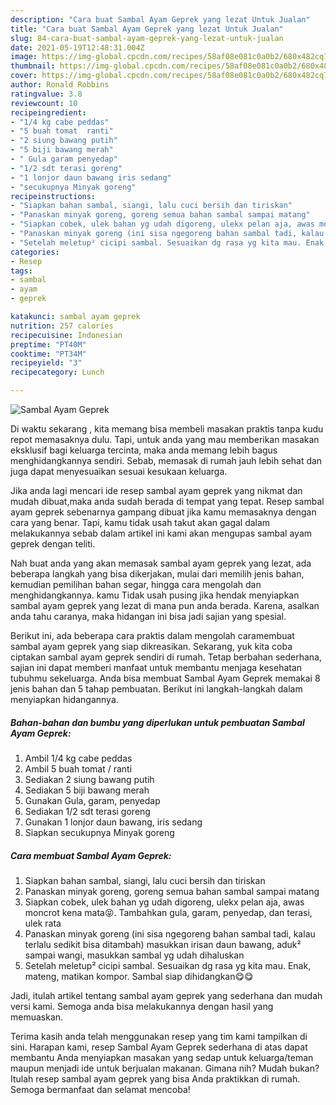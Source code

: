 ```yaml
---
description: "Cara buat Sambal Ayam Geprek yang lezat Untuk Jualan"
title: "Cara buat Sambal Ayam Geprek yang lezat Untuk Jualan"
slug: 84-cara-buat-sambal-ayam-geprek-yang-lezat-untuk-jualan
date: 2021-05-19T12:48:31.004Z
image: https://img-global.cpcdn.com/recipes/58af08e081c0a0b2/680x482cq70/sambal-ayam-geprek-foto-resep-utama.jpg
thumbnail: https://img-global.cpcdn.com/recipes/58af08e081c0a0b2/680x482cq70/sambal-ayam-geprek-foto-resep-utama.jpg
cover: https://img-global.cpcdn.com/recipes/58af08e081c0a0b2/680x482cq70/sambal-ayam-geprek-foto-resep-utama.jpg
author: Ronald Robbins
ratingvalue: 3.8
reviewcount: 10
recipeingredient:
- "1/4 kg cabe peddas"
- "5 buah tomat  ranti"
- "2 siung bawang putih"
- "5 biji bawang merah"
- " Gula garam penyedap"
- "1/2 sdt terasi goreng"
- "1 lonjor daun bawang iris sedang"
- "secukupnya Minyak goreng"
recipeinstructions:
- "Siapkan bahan sambal, siangi, lalu cuci bersih dan tiriskan"
- "Panaskan minyak goreng, goreng semua bahan sambal sampai matang"
- "Siapkan cobek, ulek bahan yg udah digoreng, ulekx pelan aja, awas moncrot kena mata😝. Tambahkan gula, garam, penyedap, dan terasi, ulek rata"
- "Panaskan minyak goreng (ini sisa ngegoreng bahan sambal tadi, kalau terlalu sedikit bisa ditambah) masukkan irisan daun bawang, aduk² sampai wangi, masukkan sambal yg udah dihaluskan"
- "Setelah meletup² cicipi sambal. Sesuaikan dg rasa yg kita mau. Enak, mateng, matikan kompor. Sambal siap dihidangkan😋😋"
categories:
- Resep
tags:
- sambal
- ayam
- geprek

katakunci: sambal ayam geprek 
nutrition: 257 calories
recipecuisine: Indonesian
preptime: "PT40M"
cooktime: "PT34M"
recipeyield: "3"
recipecategory: Lunch

---
```



![Sambal Ayam Geprek](https://img-global.cpcdn.com/recipes/58af08e081c0a0b2/680x482cq70/sambal-ayam-geprek-foto-resep-utama.jpg)

Di waktu  sekarang , kita memang bisa membeli masakan praktis tanpa kudu repot memasaknya dulu. Tapi, untuk anda yang mau memberikan masakan eksklusif bagi keluarga tercinta, maka anda memang lebih bagus menghidangkannya sendiri. Sebab, memasak di rumah jauh lebih sehat dan juga dapat menyesuaikan sesuai kesukaan keluarga.

Jika anda lagi mencari ide resep sambal ayam geprek yang nikmat dan mudah dibuat,maka anda sudah berada di tempat yang tepat. Resep sambal ayam geprek  sebenarnya gampang dibuat jika kamu memasaknya dengan cara yang benar. Tapi, kamu tidak usah takut akan gagal dalam melakukannya 
sebab dalam artikel ini kami akan mengupas sambal ayam geprek dengan teliti.  



Nah buat anda yang akan memasak sambal ayam geprek yang lezat, ada beberapa langkah yang bisa dikerjakan, mulai dari memilih jenis bahan, kemudian pemilihan bahan segar, hingga cara mengolah dan menghidangkannya. kamu Tidak usah pusing jika hendak menyiapkan sambal ayam geprek yang lezat di mana pun anda berada. Karena, asalkan anda  tahu caranya, maka hidangan ini bisa jadi sajian yang spesial.

Berikut ini, ada beberapa cara praktis  dalam mengolah caramembuat sambal ayam geprek yang siap dikreasikan. Sekarang, yuk kita coba ciptakan sambal ayam geprek sendiri di rumah. Tetap berbahan sederhana, sajian ini dapat memberi manfaat untuk membantu menjaga kesehatan tubuhmu sekeluarga. Anda bisa membuat Sambal Ayam Geprek memakai 8 jenis bahan dan 5 tahap pembuatan. Berikut ini langkah-langkah dalam menyiapkan hidangannya.

<!--inarticleads1-->

##### Bahan-bahan dan bumbu yang diperlukan untuk pembuatan Sambal Ayam Geprek:

1. Ambil 1/4 kg cabe peddas
1. Ambil 5 buah tomat / ranti
1. Sediakan 2 siung bawang putih
1. Sediakan 5 biji bawang merah
1. Gunakan  Gula, garam, penyedap
1. Sediakan 1/2 sdt terasi goreng
1. Gunakan 1 lonjor daun bawang, iris sedang
1. Siapkan secukupnya Minyak goreng




<!--inarticleads2-->

##### Cara membuat Sambal Ayam Geprek:

1. Siapkan bahan sambal, siangi, lalu cuci bersih dan tiriskan
1. Panaskan minyak goreng, goreng semua bahan sambal sampai matang
1. Siapkan cobek, ulek bahan yg udah digoreng, ulekx pelan aja, awas moncrot kena mata😝. Tambahkan gula, garam, penyedap, dan terasi, ulek rata
1. Panaskan minyak goreng (ini sisa ngegoreng bahan sambal tadi, kalau terlalu sedikit bisa ditambah) masukkan irisan daun bawang, aduk² sampai wangi, masukkan sambal yg udah dihaluskan
1. Setelah meletup² cicipi sambal. Sesuaikan dg rasa yg kita mau. Enak, mateng, matikan kompor. Sambal siap dihidangkan😋😋




Jadi, itulah artikel tentang  sambal ayam geprek  yang sederhana dan mudah versi kami. Semoga anda bisa melakukannya dengan hasil yang memuaskan. 

Terima kasih anda telah menggunakan resep yang tim kami tampilkan di sini. Harapan kami, resep  Sambal Ayam Geprek sederhana di atas dapat membantu Anda menyiapkan masakan yang sedap untuk keluarga/teman maupun menjadi ide untuk berjualan makanan. Gimana nih? Mudah bukan? Itulah resep sambal ayam geprek yang bisa Anda praktikkan di rumah. Semoga bermanfaat dan selamat mencoba!

